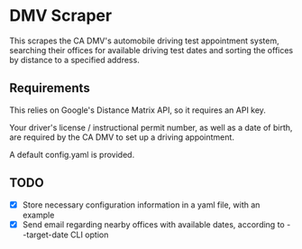 # DMV Scraper
This scrapes the CA DMV's automobile driving test appointment system,
searching their offices for available driving test dates and sorting the
offices by distance to a specified address.

## Requirements
This relies on Google's Distance Matrix API, so it requires an API key.

Your driver's license / instructional permit number, as well as a date of
birth, are required by the CA DMV to set up a driving appointment.

A default config.yaml is provided.

## TODO
- [x] Store necessary configuration information in a yaml file, with an
      example
- [x] Send email regarding nearby offices with available dates, according to
      --target-date CLI option
